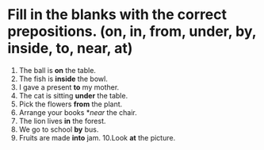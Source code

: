 # Fill in the blanks with the correct prepositions.  (on, in, from, under, by, inside, to, near, at)

1. The ball is **on** the table.
2. The fish is **inside** the bowl.
3. I gave a present **to** my mother.
4. The cat is sitting **under** the table.
5. Pick the flowers **from** the plant.
6. Arrange your books **near* the chair.
7. The lion lives **in** the forest.
8. We go to school **by** bus.
9. Fruits are made **into** jam. 
10.Look **at** the picture. 
